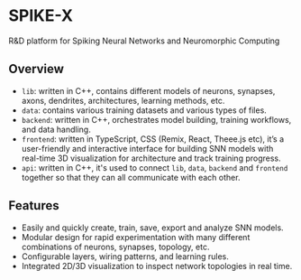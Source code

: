 # SPIKE-X

R&D platform for Spiking Neural Networks and Neuromorphic Computing

## Overview

- `lib`: written in C++, contains different models of neurons, synapses, axons, dendrites, architectures, learning methods, etc.
- `data`: contains various training datasets and various types of files.
- `backend`: written in C++, orchestrates model building, training workflows, and data handling.
- `frontend`: written in TypeScript, CSS (Remix, React, Theee.js etc), it’s a user-friendly and interactive interface for building SNN models with real-time 3D visualization for architecture and track training progress.
- `api`: written in C++, it's used to connect `lib`, `data`, `backend` and `frontend` together so that they can all communicate with each other.

## Features

- Easily and quickly create, train, save, export and analyze SNN models.
- Modular design for rapid experimentation  with many different combinations of neurons, synapses, topology, etc.
- Configurable layers, wiring patterns, and learning rules.
- Integrated 2D/3D visualization to inspect network topologies in real time.
